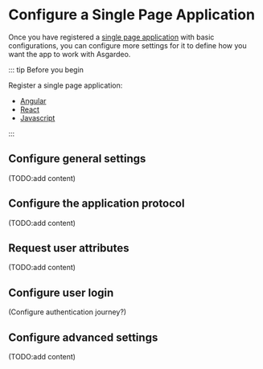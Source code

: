 # Configure a Single Page Application

Once you have registered a [single page application](TODO:link-to-concept) with basic configurations, you can configure more settings for it to define how you want the app to work with Asgardeo. 

::: tip Before you begin

Register a single page application:
- [Angular](../spa-angular)
- [React](../spa-react)
- [Javascript](../spa-javascript)

:::

## Configure general settings 

(TODO:add content)

## Configure the application protocol 

(TODO:add content)

## Request user attributes

(TODO:add content)

## Configure user login 

(Configure authentication journey?)

## Configure advanced settings

(TODO:add content)

